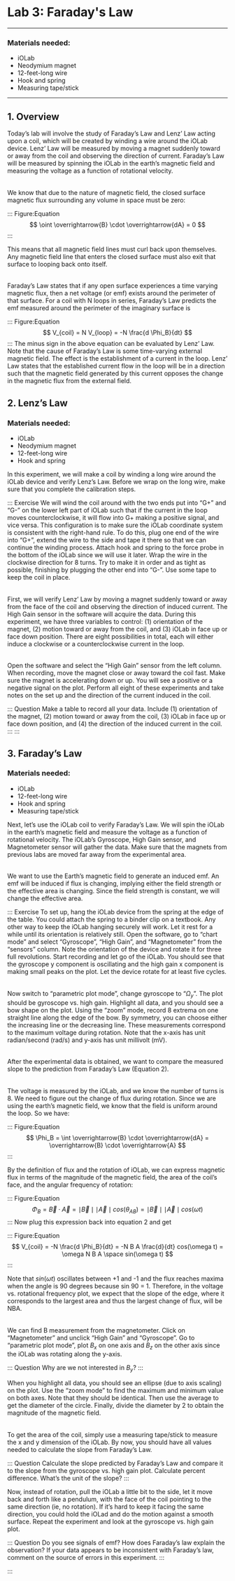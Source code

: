 # Lab 3: Faraday's Law
---
### Materials needed:
-  iOLab
- Neodymium magnet
- 12-feet-long wire
- Hook and spring
- Measuring tape/stick
---
## 1. Overview
Today’s lab will involve the study of Faraday’s Law and Lenz’ Law acting upon a coil, which will be created by winding a wire around the iOLab device. Lenz’ Law will be measured by moving a magnet suddenly toward or away from the coil and observing the direction of current. Faraday’s Law will be measured by spinning the iOLab in the earth’s magnetic field and measuring the voltage as a function of rotational velocity.
######
We know that due to the nature of magnetic field, the closed surface magnetic flux surrounding any volume in space must be zero:

::: Figure:Equation
$$
\oint \overrightarrow{B} \cdot \overrightarrow{dA} = 0
$$
:::

This means that all magnetic field lines must curl back upon themselves. Any magnetic field line that enters the closed surface must also exit that surface to looping back onto itself.
######
Faraday’s Law states that if any open surface experiences a time varying magnetic flux, then a net voltage (or emf) exists around the perimeter of that surface. For a coil with N loops in series, Faraday’s Law predicts the emf measured around the perimeter of the imaginary surface is

::: Figure:Equation
$$
V_{coil} = N V_{loop} = -N \frac{d \Phi_B}{dt}
$$
:::
The minus sign in the above equation can be evaluated by Lenz’ Law. Note that the cause of Faraday’s Law is some time-varying external magnetic field. The effect is the establishment of a current in the loop. Lenz’ Law states that the established current flow in the loop will be in a direction such that the magnetic field generated by this current opposes the change in the magnetic flux from the external field.

## 2. Lenz’s Law

### Materials needed:
- iOLab
- Neodymium magnet
- 12-feet-long wire
- Hook and spring


In this experiment, we will make a coil by winding a long wire around the iOLab device and verify Lenz’s Law. Before we wrap on the long wire, make sure that you complete the calibration steps. 

::: Exercise
We will wind the coil around with the two ends put into “G+” and “G-” on the lower left part of iOLab such that if the current in the loop moves counterclockwise, it will flow into G+ making a positive signal, and vice versa. This configuration is to make sure the iOLab coordinate system is consistent with the right-hand rule. To do this, plug one end of the wire into “G+”, extend the wire to the side and tape it there so that we can continue the winding process. Attach hook and spring to the force probe in the bottom of the iOLab since we will use it later. Wrap the wire in the clockwise direction for 8 turns. Try to make it in order and as tight as possible, finishing by plugging the other end into “G-”. Use some tape to keep the coil in place.
######
First, we will verify Lenz’ Law by moving a magnet suddenly toward or away from the face of the coil and observing the direction of induced current. The High Gain sensor in the software will acquire the data. During this experiment, we have three variables to control: (1) orientation of the magnet, (2) motion toward or away from the coil, and (3) iOLab in face up or face down position. There are eight possibilities in total, each will either induce a clockwise or a counterclockwise current in the loop. 
######
Open the software and select the “High Gain” sensor from the left column. When recording, move the magnet close or away toward the coil fast. Make sure the magnet is accelerating down or up. You will see a positive or a negative signal on the plot. Perform all eight of these experiments and take notes on the set up and the direction of the current induced in the coil.

::: Question
Make a table to record all your data. Include (1) orientation of the magnet, (2) motion toward or away from the coil, (3) iOLab in face up or face down position, and (4) the direction of the induced current in the coil.
:::
:::

## 3. Faraday’s Law

### Materials needed:
-  iOLab
- 12-feet-long wire
- Hook and spring
- Measuring tape/stick

Next, let’s use the iOLab coil to verify Faraday’s Law. We will spin the iOLab in the earth’s magnetic field and measure the voltage as a function of rotational velocity. The iOLab’s Gyroscope, High Gain sensor, and Magnetometer sensor will gather the data. Make sure that the magnets from previous labs are moved far away from the experimental area.
######
We want to use the Earth’s magnetic field to generate an induced emf. An emf will be induced if flux is changing, implying either the field strength or the effective area is changing. Since the field strength is constant, we will change the effective area. 

::: Exercise
To set up, hang the iOLab device from the spring at the edge of the table. You could attach the spring to a binder clip on a textbook. Any other way to keep the iOLab hanging securely will work. Let it rest for a while until its orientation is relatively still. Open the software, go to “chart mode” and select “Gyroscope”, “High Gain”, and “Magnetometer” from the “sensors” column. Note the orientation of the device and rotate it for three full revolutions. Start recording and let go of the iOLab. You should see that the gyroscope y component is oscillating and the high gain x component is making small peaks on the plot. Let the device rotate for at least five cycles.
######
Now switch to “parametric plot mode”, change gyroscope to “$Ω_y$”. The plot should be gyroscope vs. high gain. Highlight all data, and you should see a bow shape on the plot. Using the “zoom” mode, record 8 extrema on one straight line along the edge of the bow. By symmetry, you can choose either the increasing line or the decreasing line. These measurements correspond to the maximum voltage during rotation. Note that the x-axis has unit radian/second (rad/s) and y-axis has unit millivolt (mV).
######
After the experimental data is obtained, we want to compare the measured slope to the prediction from Faraday’s Law (Equation 2).
######
The voltage is measured by the iOLab, and we know the number of turns is 8. We need to figure out the change of flux during rotation. Since we are using the earth’s magnetic field, we know that the field is uniform around the loop. So we have:

::: Figure:Equation
$$
\Phi_B = \int \overrightarrow{B} \cdot \overrightarrow{dA} = \overrightarrow{B} \cdot \overrightarrow{A}
$$
:::

By the definition of flux and the rotation of iOLab, we can express magnetic flux in terms of the magnitude of the magnetic field, the area of the coil’s face, and the angular frequency of rotation:

::: Figure:Equation
$$
\Phi_B = \overrightarrow{B} \cdot \overrightarrow{A} = \mid \overrightarrow{B}  \mid \mid \overrightarrow{A}  \mid cos(\theta_{AB}) = \mid \overrightarrow{B}  \mid \mid \overrightarrow{A}  \mid cos(\omega t) 
$$
:::
Now plug this expression back into equation 2 and get

::: Figure:Equation
$$
V_{coil} = -N \frac{d \Phi_B}{dt} = -N B A \frac{d}{dt} cos(\omega t) = \omega N B A \space sin(\omega t)
$$
:::

Note that $sin(\omega t)$ oscillates between +1 and -1 and the flux reaches maxima when the angle is 90 degrees because sin 90 = 1. Therefore, in the voltage vs. rotational frequency plot, we expect that the slope of the edge, where it corresponds to the largest area and thus the largest change of flux, will be NBA. 
######
We can find B measurement from the magnetometer. Click on “Magnetometer” and unclick “High Gain” and “Gyroscope”. Go to “parametric plot mode”, plot $B_x$ on one axis and $B_z$ on the other axis since the iOLab was rotating along the y-axis. 

::: Question
Why are we not interested in $B_y$?
:::

When you highlight all data, you should see an ellipse (due to axis scaling) on the plot. Use the “zoom mode” to find the maximum and minimum value on both axes. Note that they should be identical. Then use the average to get the diameter of the circle. Finally, divide the diameter by 2 to obtain the magnitude of the magnetic field.
######
To get the area of the coil, simply use a measuring tape/stick to measure the x and y dimension of the iOLab. By now, you should have all values needed to calculate the slope from Faraday’s Law.

::: Question
Calculate the slope predicted by Faraday’s Law and compare it to the slope from the gyroscope vs. high gain plot. Calculate percent difference. What’s the unit of the slope?
:::

Now, instead of rotation, pull the iOLab a little bit to the side, let it move back and forth like a pendulum, with the face of the coil pointing to the same direction (ie, no rotation). If it’s hard to keep it facing the same direction, you could hold the iOLad and do the motion against a smooth surface. Repeat the experiment and look at the gyroscope vs. high gain plot.

::: Question
Do you see signals of emf? How does Faraday’s law explain the observation? If your data appears to be inconsistent with Faraday’s law, comment on the source of errors in this experiment.
:::

:::